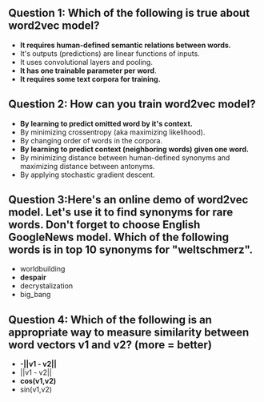 ## Question 1: Which of the following is true about word2vec model?
* **It requires human-defined semantic relations between words.**
* It's outputs (predictions) are linear functions of inputs.
* It uses convolutional layers and pooling.
* **It has one trainable parameter per word**.
* **It requires some text corpora for training.**

## Question 2: How can you train word2vec model?
* **By learning to predict omitted word by it's context.**
* By minimizing crossentropy (aka maximizing likelihood).
* By changing order of words in the corpora.
* **By learning to predict context (neighboring words) given one word.**
* By minimizing distance between human-defined synonyms and maximizing distance between antonyms.
* By applying stochastic gradient descent.

## Question 3:Here's an online demo of word2vec model. Let's use it to find synonyms for rare words. Don't forget to choose English GoogleNews model. Which of the following words is in top 10 synonyms for "weltschmerz".
* worldbuilding
* **despair**
* decrystalization
* big_bang

## Question 4: Which of the following is an appropriate way to measure similarity between word vectors v1 and v2? (more = better)
* **-||v1 - v2||**
* ||v1 - v2||
* **cos(v1,v2)**
* sin(v1,v2)
